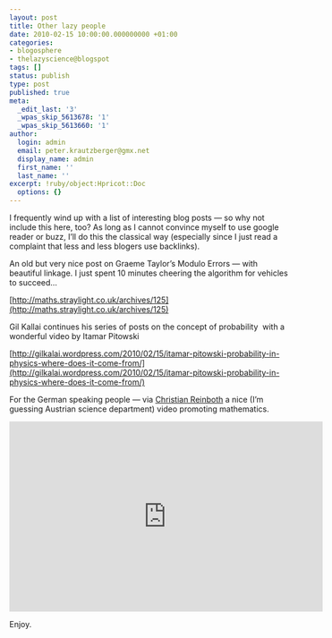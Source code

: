 ```yaml
---
layout: post
title: Other lazy people
date: 2010-02-15 10:00:00.000000000 +01:00
categories:
- blogosphere
- thelazyscience@blogspot
tags: []
status: publish
type: post
published: true
meta:
  _edit_last: '3'
  _wpas_skip_5613678: '1'
  _wpas_skip_5613660: '1'
author:
  login: admin
  email: peter.krautzberger@gmx.net
  display_name: admin
  first_name: ''
  last_name: ''
excerpt: !ruby/object:Hpricot::Doc
  options: {}
---
```


I frequently wind up with a list of interesting blog posts — so why not include this here, too? As long as I cannot convince myself to use google reader or buzz, I’ll do this the classical way (especially since I just read a complaint that less and less blogers use backlinks).

An old but very nice post on Graeme Taylor’s Modulo Errors — with beautiful linkage. I just spent 10 minutes cheering the algorithm for vehicles to succeed…

[http://maths.straylight.co.uk/archives/125](http://maths.straylight.co.uk/archives/125)

Gil Kallai continues his series of posts on the concept of probability  with a wonderful video by Itamar Pitowski

[http://gilkalai.wordpress.com/2010/02/15/itamar-pitowski-probability-in-physics-where-does-it-come-from/](http://gilkalai.wordpress.com/2010/02/15/itamar-pitowski-probability-in-physics-where-does-it-come-from/)

For the German speaking people — via [Christian Reinboth](http://www.scienceblogs.de/frischer-wind/2010/02/schones-video-faszination-der-mathematik.php) a nice (I’m guessing Austrian science department) video promoting mathematics.

<embed src="http://www.youtube.com/v/NdL5vN65U_8&hl=de_DE&fs=1&" type="application/x-shockwave-flash" allowscriptaccess="always" allowfullscreen="true" width="560" height="340">

Enjoy.